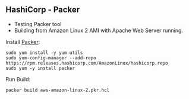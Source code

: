 ## HashiCorp - Packer

- Testing Packer tool
- Building from Amazon Linux 2 AMI with Apache Web Server running.

Install [Packer](https://learn.hashicorp.com/tutorials/packer/get-started-install-cli?in=packer/aws-get-started):

    sudo yum install -y yum-utils
    sudo yum-config-manager --add-repo https://rpm.releases.hashicorp.com/AmazonLinux/hashicorp.repo
    sudo yum -y install packer
    
Run Build:
    
    packer build aws-amazon-linux-2.pkr.hcl

